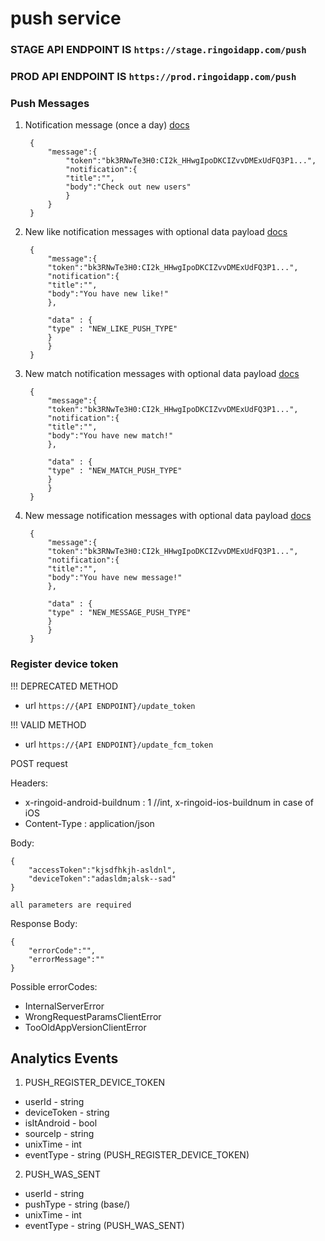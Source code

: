 # push service

### STAGE API ENDPOINT IS ``https://stage.ringoidapp.com/push``
### PROD API ENDPOINT IS ``https://prod.ringoidapp.com/push``

### Push Messages

1. Notification message (once a day) [docs](https://firebase.google.com/docs/cloud-messaging/concept-options#notifications)

        {
            "message":{
                "token":"bk3RNwTe3H0:CI2k_HHwgIpoDKCIZvvDMExUdFQ3P1...",
                "notification":{
                "title":"",
                "body":"Check out new users"
                }
            }
        }

2. New like notification messages with optional data payload [docs](https://firebase.google.com/docs/cloud-messaging/concept-options#notification-messages-with-optional-data-payload)

        {
            "message":{
            "token":"bk3RNwTe3H0:CI2k_HHwgIpoDKCIZvvDMExUdFQ3P1...",
            "notification":{
            "title":"",
            "body":"You have new like!"
            },
            
            "data" : {
            "type" : "NEW_LIKE_PUSH_TYPE"
            }
            }
        }

3. New match notification messages with optional data payload [docs](https://firebase.google.com/docs/cloud-messaging/concept-options#notification-messages-with-optional-data-payload)

        {
            "message":{
            "token":"bk3RNwTe3H0:CI2k_HHwgIpoDKCIZvvDMExUdFQ3P1...",
            "notification":{
            "title":"",
            "body":"You have new match!"
            },
            
            "data" : {
            "type" : "NEW_MATCH_PUSH_TYPE"
            }
            }
        }

4. New message notification messages with optional data payload [docs](https://firebase.google.com/docs/cloud-messaging/concept-options#notification-messages-with-optional-data-payload)

        {
            "message":{
            "token":"bk3RNwTe3H0:CI2k_HHwgIpoDKCIZvvDMExUdFQ3P1...",
            "notification":{
            "title":"",
            "body":"You have new message!"
            },
            
            "data" : {
            "type" : "NEW_MESSAGE_PUSH_TYPE"
            }
            }
        }
    
    
### Register device token

!!! DEPRECATED METHOD
* url ``https://{API ENDPOINT}/update_token``

!!! VALID METHOD
* url ``https://{API ENDPOINT}/update_fcm_token``

POST request

Headers:

* x-ringoid-android-buildnum : 1       //int, x-ringoid-ios-buildnum in case of iOS
* Content-Type : application/json

Body:

    {
        "accessToken":"kjsdfhkjh-asldnl",
        "deviceToken":"adasldm;alsk--sad"
    }
    
    all parameters are required
    
 Response Body:
 
    {
        "errorCode":"",
        "errorMessage":""
    }

    
Possible errorCodes:

* InternalServerError
* WrongRequestParamsClientError
* TooOldAppVersionClientError

## Analytics Events

1. PUSH_REGISTER_DEVICE_TOKEN

* userId - string
* deviceToken - string
* isItAndroid - bool
* sourceIp - string
* unixTime - int
* eventType - string (PUSH_REGISTER_DEVICE_TOKEN)

2. PUSH_WAS_SENT

* userId - string
* pushType - string (base/)
* unixTime - int
* eventType - string (PUSH_WAS_SENT)
